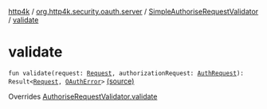 [http4k](../../index.md) / [org.http4k.security.oauth.server](../index.md) / [SimpleAuthoriseRequestValidator](index.md) / [validate](./validate.md)

# validate

`fun validate(request: `[`Request`](../../org.http4k.core/-request/index.md)`, authorizationRequest: `[`AuthRequest`](../-auth-request/index.md)`): Result<`[`Request`](../../org.http4k.core/-request/index.md)`, `[`OAuthError`](../-o-auth-error/index.md)`>` [(source)](https://github.com/http4k/http4k/blob/master/http4k-security-oauth/src/main/kotlin/org/http4k/security/oauth/server/SimpleAuthoriseRequestValidator.kt#L10)

Overrides [AuthoriseRequestValidator.validate](../-authorise-request-validator/validate.md)

